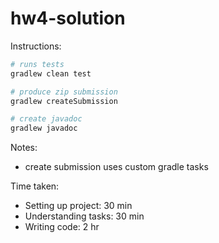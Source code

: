# hw4-solution

Instructions:

```bash
# runs tests
gradlew clean test

# produce zip submission
gradlew createSubmission

# create javadoc
gradlew javadoc
```

Notes:

* create submission uses custom gradle tasks

Time taken:

* Setting up project: 30 min
* Understanding tasks: 30 min
* Writing code: 2 hr
